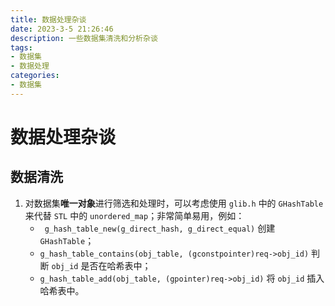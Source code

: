 ```yaml
---
title: 数据处理杂谈
date: 2023-3-5 21:26:46
description: 一些数据集清洗和分析杂谈
tags:
- 数据集
- 数据处理
categories:
- 数据集
---
```


# 数据处理杂谈

## 数据清洗

1. 对数据集**唯一对象**进行筛选和处理时，可以考虑使用 `glib.h` 中的 `GHashTable` 来代替 `STL` 中的 `unordered_map`；非常简单易用，例如：
    - ` g_hash_table_new(g_direct_hash, g_direct_equal)` 创建  `GHashTable`；
    - `g_hash_table_contains(obj_table, (gconstpointer)req->obj_id)` 判断 `obj_id` 是否在哈希表中；
    - `g_hash_table_add(obj_table, (gpointer)req->obj_id)` 将 `obj_id` 插入哈希表中。

